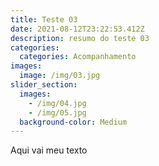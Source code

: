 ```yaml
---
title: Teste 03
date: 2021-08-12T23:22:53.412Z
description: resumo do teste 03
categories:
  categories: Acompanhamento
images:
  image: /img/03.jpg
slider_section:
  images:
    - /img/04.jpg
    - /img/05.jpg
  background-color: Medium
---
```

Aqui vai meu texto